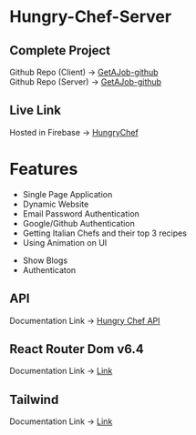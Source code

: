 # Hungry-Chef-Server
## Complete Project

Github Repo (Client) -> [GetAJob-github](https://github.com/programming-hero-web-course-4/b7a10-chef-recipe-hunter-client-side-yeasinrafee) </br>
Github Repo (Server) -> [GetAJob-github](https://github.com/programming-hero-web-course-4/b7a10-chef-recipe-hunter-server-side-yeasinrafee)

## Live Link

Hosted in Firebase -> [HungryChef](https://hungry-chef-client.web.app/)

# Features

- Single Page Application
- Dynamic Website
- Email Password Authentication
- Google/Github Authentication
- Getting Italian Chefs and their top 3 recipes
- Using Animation on UI

* Show Blogs
* Authenticaton

## API

Documentation Link -> [Hungry Chef API](https://hungry-chef-server-yeasinrafee.vercel.app/chefs)

## React Router Dom v6.4

Documentation Link -> [Link](https://reactrouter.com/en/main/start/overview)

## Tailwind

Documentation Link -> [Link](https://tailwindcss.com/docs/installation)

